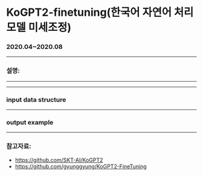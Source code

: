 # KoGPT2-finetuning(한국어 자연어 처리 모델 미세조정)
### 2020.04~2020.08

-----------
### 설명:

----------

----------

### input data structure
---------

### output example

----------

### 참고자료: 
  - https://github.com/SKT-AI/KoGPT2 
  - https://github.com/gyunggyung/KoGPT2-FineTuning

